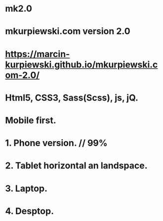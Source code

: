 # mk2.0
# mkurpiewski.com version 2.0
# https://marcin-kurpiewski.github.io/mkurpiewski.com-2.0/
# Html5, CSS3, Sass(Scss), js, jQ.
# Mobile first. 
# 1. Phone version. // 99%
# 2. Tablet horizontal an landspace. 
# 3. Laptop.
# 4. Desptop. 
